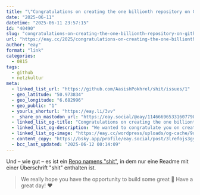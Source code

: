 ```yaml
---
title: "\"Congratulations on creating the one billionth repository on GitHub!\""
date: "2025-06-11"
datetime: "2025-06-11 23:57:15"
id: "40490"
slug: "congratulations-on-creating-the-one-billionth-repository-on-github"
url: "https://eay.cc/2025/congratulations-on-creating-the-one-billionth-repository-on-github/"
author: "eay"
format: "link"
categories:
  - 0815
tags:
  - github
  - netzkultur
meta:
  - linked_list_url: "https://github.com/AasishPokhrel/shit/issues/1"
  - geo_latitude: "50.973834"
  - geo_longitude: "6.682996"
  - geo_public: "1"
  - yourls_shorturl: "https://eay.li/3vv"
  - _share_on_mastodon_url: "https://eay.social/@eay/114666965331607798"
  - linked_list_og-title: "Congratulations on creating the one billionth repository on GitHub! · Issue #1 · AasishPokhrel/..."
  - linked_list_og-description: "We wanted to congratulate you on creating the one billionth repository on GitHub! ➜ curl -s https://api.github.com/repositories/1000000000 { "id": 1000000000, "node_id": "R_kgDOO5rKAA", "name": "sh..."
  - linked_list_og-image: "https://eay.cc/wordpress/uploads/og-cache/9d1fc1e9f0974d21a1d68d96b4a5f0fb.webp"
  - content_copy: "https://bsky.app/profile/eay.social/post/3lrefojs3gy2t"
  - bcc_last_updated: "2025-06-12 00:14:09"
---
```


Und – wie gut – es ist ein [Repo namens "shit"](https://github.com/AasishPokhrel/shit), in dem nur eine Readme mit einer Überschrift "shit" enthalten ist.

> We really hope you have the opportunity to build some great 💩 Have a great day! ❤️
